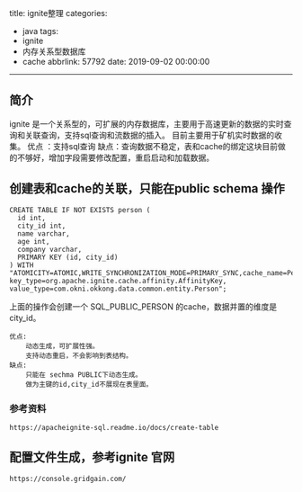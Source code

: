 title: ignite整理
categories:
  - java
tags:
  - ignite
  - 内存关系型数据库
  - cache
abbrlink: 57792
date: 2019-09-02 00:00:00
---

## 简介
ignite 是一个关系型的，可扩展的内存数据库，主要用于高速更新的数据的实时查询和关联查询，支持sql查询和流数据的插入。
目前主要用于矿机实时数据的收集。
优点 ：支持sql查询
缺点：查询数据不稳定，表和cache的绑定这块目前做的不够好，增加字段需要修改配置，重启启动和加载数据。


## 创建表和cache的关联，只能在public schema 操作

```
CREATE TABLE IF NOT EXISTS person (
  id int,
  city_id int,
  name varchar,
  age int, 
  company varchar,
  PRIMARY KEY (id, city_id)
) WITH "ATOMICITY=ATOMIC,WRITE_SYNCHRONIZATION_MODE=PRIMARY_SYNC,cache_name=PersonCache,template=partitioned,backups=1,affinity_key=city_id, key_type=org.apache.ignite.cache.affinity.AffinityKey, value_type=com.okni.okkong.data.common.entity.Person";
```

上面的操作会创建一个 SQL_PUBLIC_PERSON 的cache，数据并置的维度是city_id。
```
优点:
    动态生成，可扩展性强。
    支持动态重启，不会影响到表结构。
缺点:
    只能在 sechma PUBLIC下动态生成。
    做为主键的id,city_id不展现在表里面。
```
### 参考资料
```
https://apacheignite-sql.readme.io/docs/create-table
```

## 配置文件生成，参考ignite 官网

```
https://console.gridgain.com/ 
```
